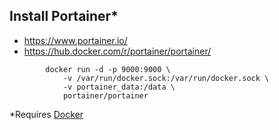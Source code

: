 ## Install Portainer*
* https://www.portainer.io/
* https://hub.docker.com/r/portainer/portainer/
```
        docker run -d -p 9000:9000 \
            -v /var/run/docker.sock:/var/run/docker.sock \
            -v portainer_data:/data \
            portainer/portainer
```
*Requires [Docker](./doc/install-docker.md)
